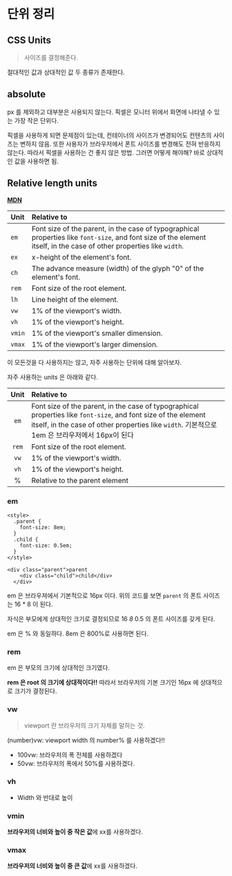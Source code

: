 # 단위 정리

## CSS Units

> 사이즈를 결정해준다.

절대적인 값과 상대적인 값 두 종류가 존재한다.

## absolute

px 를 제외하고 대부분은 사용되지 않는다. 픽셀은 모니터 위에서 화면에 나타낼 수 있는 가장 작은 단위다.

픽셀을 사용하게 되면 문제점이 있는데, 컨테이너의 사이즈가 변경되어도 컨텐츠의 사이즈는 변하지 않음. 또한 사용자가 브라우저에서 폰트 사이즈를 변경해도 전혀 반응하지 않는다. 따라서 픽셀을 사용하는 건 좋지 않은 방법. 그러면 어떻게 해야해? 바로 상대적인 값을 사용하면 됨.

## Relative length units

[**MDN**](https://developer.mozilla.org/en-US/docs/Learn/CSS/Building_blocks/Values_and_units)

| Unit | Relative to |
| :--- | :--- |
| `em` | Font size of the parent, in the case of typographical properties like `font-size`, and font size of the element itself, in the case of other properties like `width`. |
| `ex` | x-height of the element's font. |
| `ch` | The advance measure \(width\) of the glyph "0" of the element's font. |
| `rem` | Font size of the root element. |
| `lh` | Line height of the element. |
| `vw` | 1% of the viewport's width. |
| `vh` | 1% of the viewport's height. |
| `vmin` | 1% of the viewport's smaller dimension. |
| `vmax` | 1% of the viewport's larger dimension. |

이 모든것을 다 사용하지는 않고, 자주 사용하는 단위에 대해 알아보자.

자주 사용하는 units 은 아래와 같다.

| Unit | Relative to |
| :---: | :--- |
| `em` | Font size of the parent, in the case of typographical properties like `font-size`, and font size of the element itself, in the case of other properties like `width`. 기본적으로 1em 은 브라우저에서 16px이 된다 |
| `rem` | Font size of the root element. |
| `vw` | 1% of the viewport's width. |
| `vh` | 1% of the viewport's height. |
| % | Relative to the parent element |

### em

```markup
<style>
  .parent {
    font-size: 8em;
  }
  .child {
    font-size: 0.5em;
  }
</style>

<div class="parent">parent
    <div class="child">child</div>
  </div>
```

em 은 브라우져에서 기본적으로 16px 이다. 위의 코드를 보면 `parent` 의 폰트 사이즈는 16 \* 8 이 된다.

자식은 부모에게 상대적인 크기로 결정되므로 16  _8_  0.5 의 폰트 사이즈를 갖게 된다.

em 은 % 와 동일하다. 8em 은 800%로 사용하면 된다.

### rem

em 은 부모의 크기에 상대적인 크기였다.

**rem 은 root 의 크기에 상대적이다!!** 따라서 브라우저의 기본 크기인 16px 에 상대적으로 크기가 결정된다.

### vw

> viewport 란 브라우저의 크기 자체를 말하는 것.

\(number\)vw: viewport width 의 number% 를 사용하겠다!!

* 100vw: 브라우저의 폭 전체를 사용하겠다
* 50vw: 브라우저의 폭에서 50%를 사용하겠다.

### vh

* Width 와 반대로 높이

### vmin

**브라우저의 너비와 높이 중 작은 값**에 xx를 사용하겠다.

### vmax

**브라우저의 너비와 높이 중 큰 값**에 xx를 사용하겠다.

​

